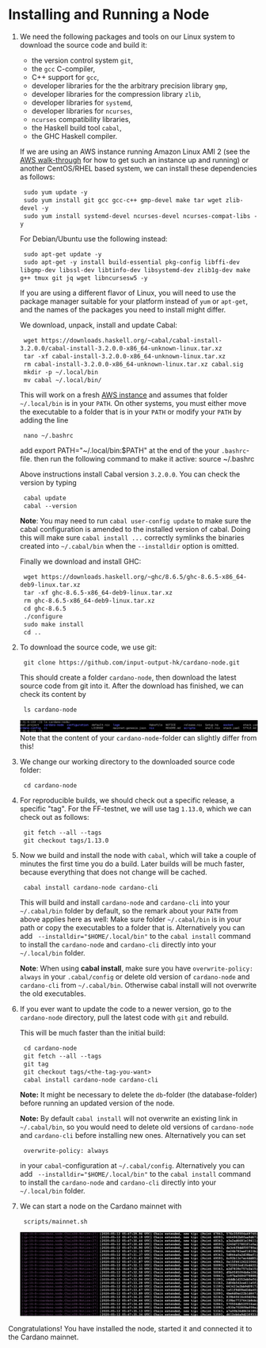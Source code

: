 # Installing and Running a Node

1. We need the following packages and tools on our Linux system to download the source code and build it:
    - the version control system ``git``,
    - the ``gcc`` C-compiler,
    - C++ support for ``gcc``,
    - developer libraries for the the arbitrary precision library ``gmp``,
    - developer libraries for the compression library ``zlib``,
    - developer libraries for ``systemd``,
    - developer libraries for ``ncurses``,
    - ``ncurses`` compatibility libraries,
    - the Haskell build tool ``cabal``,
    - the GHC Haskell compiler.

   If we are using an AWS instance running Amazon Linux AMI 2 (see the [AWS walk-through](AWS.md) for how to get such an instance up and running)
   or another CentOS/RHEL based system,
   we can install these dependencies as follows:

        sudo yum update -y
        sudo yum install git gcc gcc-c++ gmp-devel make tar wget zlib-devel -y
        sudo yum install systemd-devel ncurses-devel ncurses-compat-libs -y

   For Debian/Ubuntu use the following instead:

        sudo apt-get update -y
        sudo apt-get -y install build-essential pkg-config libffi-dev libgmp-dev libssl-dev libtinfo-dev libsystemd-dev zlib1g-dev make g++ tmux git jq wget libncursesw5 -y

   If you are using a different flavor of Linux, you will need to use the package manager suitable for your platform instead of `yum` or `apt-get`,
   and the names of the packages you need to install might differ.

   We download, unpack, install and update Cabal:

        wget https://downloads.haskell.org/~cabal/cabal-install-3.2.0.0/cabal-install-3.2.0.0-x86_64-unknown-linux.tar.xz
        tar -xf cabal-install-3.2.0.0-x86_64-unknown-linux.tar.xz
        rm cabal-install-3.2.0.0-x86_64-unknown-linux.tar.xz cabal.sig
        mkdir -p ~/.local/bin
        mv cabal ~/.local/bin/

   This will work on a fresh [AWS instance](AWS.md) and assumes that folder `~/.local/bin` is in your `PATH`.
   On other systems, you must either move the executable to a folder that is in your `PATH` or modify your `PATH` by adding the line

        nano ~/.bashrc

    add export PATH="~/.local/bin:$PATH" at the end of the your `.bashrc`-file.
    then run the following command to make it active:
    source ~/.bashrc

   Above instructions install Cabal version `3.2.0.0`. You can check the version by typing

        cabal update
        cabal --version
        
   __Note__: You may need to run `cabal user-config update` to make sure the cabal configuration is amended to the installed version of cabal. Doing this will make sure `cabal install ...` correctly symlinks the binaries created into `~/.cabal/bin` when the `--installdir` option is omitted.

   Finally we download and install GHC:

        wget https://downloads.haskell.org/~ghc/8.6.5/ghc-8.6.5-x86_64-deb9-linux.tar.xz
        tar -xf ghc-8.6.5-x86_64-deb9-linux.tar.xz
        rm ghc-8.6.5-x86_64-deb9-linux.tar.xz
        cd ghc-8.6.5
        ./configure
        sudo make install
        cd ..

2. To download the source code, we use git:

        git clone https://github.com/input-output-hk/cardano-node.git

   This should create a folder ``cardano-node``, then download the latest source code from git into it.
   After the download has finished, we can check its content by

        ls cardano-node

   ![Content of folder ``cardano-node``.](images/ls-cardano-node.png)
   Note that the content of your ``cardano-node``-folder can slightly differ from this!

3. We change our working directory to the downloaded source code folder:

        cd cardano-node

4. For reproducible builds, we should check out a specific release, a specific "tag".
   For the FF-testnet, we will use tag `1.13.0`, which we can check out as follows:

        git fetch --all --tags
        git checkout tags/1.13.0

5. Now we build and install the node with ``cabal``,
   which will take a couple of minutes the first time you do a build. Later builds will be much faster, because everything that does not change will be cached.

   		cabal install cardano-node cardano-cli

   This will build and install `cardano-node` and `cardano-cli` into your `~/.cabal/bin` folder by default, so the remark about your `PATH` from above applies here as well: Make sure folder `~/.cabal/bin` is in your path or copy the executables to a folder that is. Alternatively you can add ` --installdir="$HOME/.local/bin"` to the `cabal install` command to install the `cardano-node` and `cardano-cli` directly into your `~/.local/bin` folder.

   __Note__: When using __cabal install__, make sure you have `overwrite-policy: always` in your `.cabal/config` or delete old version of `cardano-node` and `cardano-cli` from `~/.cabal/bin`. Otherwise cabal install will not overwrite the old executables.

6. If you ever want to update the code to a newer version, go to the `cardano-node` directory, pull the latest code with ``git`` and rebuild.

   This will be much faster than the initial build:

        cd cardano-node
        git fetch --all --tags
        git tag
        git checkout tags/<the-tag-you-want>
        cabal install cardano-node cardano-cli

   __Note:__ It might be necessary to delete the `db`-folder (the database-folder) before running an updated version of the node.

   __Note:__ By default `cabal install` will not overwrite an existing link in `~/.cabal/bin`, so you would need to delete old versions of
   `cardano-node` and `cardano-cli` before installing new ones. Alternatively you can set

        overwrite-policy: always

   in your `cabal`-configuration at `~/.cabal/config`. Alternatively you can add ` --installdir="$HOME/.local/bin"` to the `cabal install` command to install the `cardano-node` and `cardano-cli` directly into your `~/.local/bin` folder.

7. We can start a node on the Cardano mainnet with

        scripts/mainnet.sh

   ![Node running on mainnet.](images/mainnet.png)

Congratulations! You have installed the node, started it and connected it to the Cardano mainnet.
